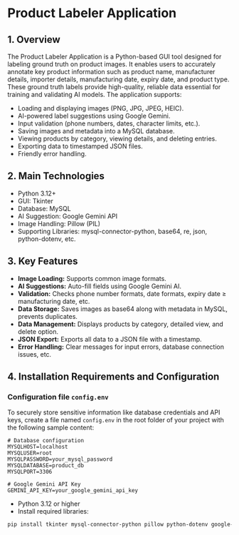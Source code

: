 # Product Labeler Application

## 1. Overview

The Product Labeler Application is a Python-based GUI tool designed for labeling ground truth on product images. It enables users to accurately annotate key product information such as product name, manufacturer details, importer details, manufacturing date, expiry date, and product type. These ground truth labels provide high-quality, reliable data essential for training and validating AI models.
The application supports:

- Loading and displaying images (PNG, JPG, JPEG, HEIC).
- AI-powered label suggestions using Google Gemini.
- Input validation (phone numbers, dates, character limits, etc.).
- Saving images and metadata into a MySQL database.
- Viewing products by category, viewing details, and deleting entries.
- Exporting data to timestamped JSON files.
- Friendly error handling.

## 2. Main Technologies

- Python 3.12+
- GUI: Tkinter
- Database: MySQL
- AI Suggestion: Google Gemini API
- Image Handling: Pillow (PIL)
- Supporting Libraries: mysql-connector-python, base64, re, json, python-dotenv, etc.

## 3. Key Features

- **Image Loading:** Supports common image formats.
- **AI Suggestions:** Auto-fill fields using Google Gemini AI.
- **Validation:** Checks phone number formats, date formats, expiry date ≥ manufacturing date, etc.
- **Data Storage:** Saves images as base64 along with metadata in MySQL, prevents duplicates.
- **Data Management:** Displays products by category, detailed view, and delete option.
- **JSON Export:** Exports all data to a JSON file with a timestamp.
- **Error Handling:** Clear messages for input errors, database connection issues, etc.

## 4. Installation Requirements and Configuration

### Configuration file `config.env`
To securely store sensitive information like database credentials and API keys, create a file named `config.env` in the root folder of your project with the following sample content:

```env
# Database configuration
MYSQLHOST=localhost
MYSQLUSER=root
MYSQLPASSWORD=your_mysql_password
MYSQLDATABASE=product_db
MYSQLPORT=3306

# Google Gemini API Key
GEMINI_API_KEY=your_google_gemini_api_key
```
- Python 3.12 or higher
- Install required libraries:
```bash
pip install tkinter mysql-connector-python pillow python-dotenv google-generativeai
